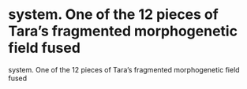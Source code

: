 # system. One of the 12 pieces of Tara’s fragmented morphogenetic field fused

system. One of the 12 pieces of Tara’s fragmented morphogenetic field fused